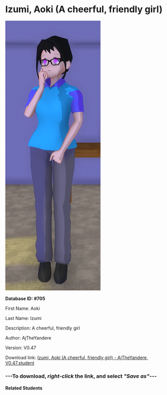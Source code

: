 # Izumi, Aoki (A cheerful, friendly girl)

<img src="Files/Izumi, Aoki (A cheerful, friendly girl).png" title="Izumi, Aoki (A cheerful, friendly girl) - AjTheYandere, V0.47">

**Database ID: #705**

First Name: Aoki

Last Name: Izumi

Description: A cheerful, friendly girl

Author: AjTheYandere

Version: V0.47

Download link: <a href="https://raw.githubusercontent.com/Arbiter1223/Daigaku-Gurashi-Custom-Students/master/Students/Files/Izumi%2C%20Aoki%20(A%20cheerful%2C%20friendly%20girl)%20-%20AjTheYandere%2C%20V0.47.student">Izumi, Aoki (A cheerful, friendly girl) - AjTheYandere, V0.47.student</a>

### ---**To download, _right-click_ the link, and select _"Save as"_**---

#### Related Students

